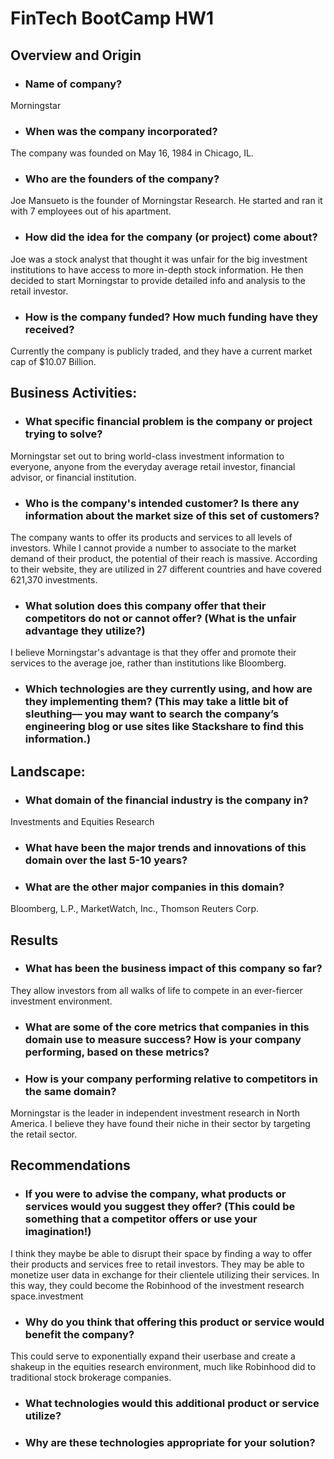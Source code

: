 # FinTech BootCamp HW1
## Overview and Origin

* ### Name of company?
Morningstar

* ### When was the company incorporated? 
The company was founded on May 16, 1984 in Chicago, IL.

* ### Who are the founders of the company? 
Joe Mansueto is the founder of Morningstar Research. He started and ran it with 7 employees out of his apartment.

* ### How did the idea for the company (or project) come about? 
Joe was a stock analyst that thought it was unfair for the big investment institutions to have access to more in-depth stock information. He then decided to start Morningstar to provide detailed info and analysis to the retail investor.

* ### How is the company funded? How much funding have they received?
Currently the company is publicly traded, and they have a current market cap of $10.07 Billion.

## Business Activities:

* ### What specific financial problem is the company or project trying to solve?
Morningstar set out to bring world-class investment information to everyone, anyone from the everyday average retail investor, financial advisor, or financial institution.

* ### Who is the company's intended customer?  Is there any information about the market size of this set of customers?
The company wants to offer its products and services to all levels of investors.  While I cannot provide a number to associate to the market demand of their product, the potential of their reach is massive.  According to their website, they are utilized in 27 different countries and have covered 621,370 investments.

* ### What solution does this company offer that their competitors do not or cannot offer? (What is the unfair advantage they utilize?)
I believe Morningstar's advantage is that they offer and promote their services to the average joe, rather than institutions like Bloomberg. 

* ### Which technologies are they currently using, and how are they implementing them? (This may take a little bit of sleuthing–– you may want to search the company’s engineering blog or use sites like Stackshare to find this information.)

## Landscape:

* ### What domain of the financial industry is the company in?
Investments and Equities Research

* ### What have been the major trends and innovations of this domain over the last 5-10 years?

* ### What are the other major companies in this domain? 
Bloomberg, L.P., MarketWatch, Inc., Thomson Reuters Corp.


## Results

* ### What has been the business impact of this company so far?
They allow investors from all walks of life to compete in an ever-fiercer investment environment.  

* ### What are some of the core metrics that companies in this domain use to measure success? How is your company performing, based on these metrics?

* ### How is your company performing relative to competitors in the same domain?  
Morningstar is the leader in independent investment research in North America.  I believe they have found their niche in their sector by targeting the retail sector.


## Recommendations

* ### If you were to advise the company, what products or services would you suggest they offer? (This could be something that a competitor offers or use your imagination!)
I think they maybe be able to disrupt their space by finding a way to offer their products and services free to retail investors.  They may be able to monetize user data in exchange for their clientele utilizing their services.  In this way, they could become the Robinhood of the investment research space.investment 

* ### Why do you think that offering this product or service would benefit the company?
This could serve to exponentially expand their userbase and create a shakeup in the equities research environment, much like Robinhood did to traditional stock brokerage companies.

* ### What technologies would this additional product or service utilize?

* ### Why are these technologies appropriate for your solution?